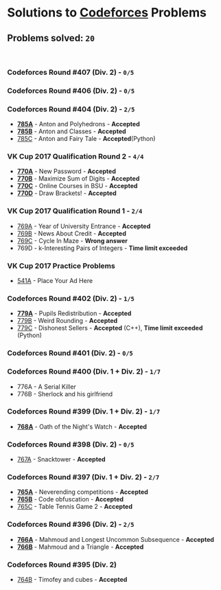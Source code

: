 # Solutions to [Codeforces](http://codeforces.com) Problems
## Problems solved: `20`

<br>

### Codeforces Round #407 (Div. 2) - `0/5`

### Codeforces Round #406 (Div. 2) - `0/5`

### Codeforces Round #404 (Div. 2) - `2/5`
- **[785A](https://github.com/k0syan/Codeforces/tree/master/785A)** - Anton and Polyhedrons - **Accepted**
- **[785B](https://github.com/k0syan/Codeforces/tree/master/785B)** - Anton and Classes - **Accepted**
- [785C](https://github.com/k0syan/Codeforces/tree/master/785C) - Anton and Fairy Tale - **Accepted**(Python)

### VK Cup 2017 Qualification Round 2 - `4/4`
- **[770A](https://github.com/k0syan/Codeforces/tree/master/VK-Cup%20Qualification%202)** - New Password - **Accepted**
- **[770B](https://github.com/k0syan/Codeforces/tree/master/VK-Cup%20Qualification%202)** - Maximize Sum of Digits - **Accepted**
- **[770C](https://github.com/k0syan/Codeforces/tree/master/VK-Cup%20Qualification%202)** - Online Courses in BSU - **Accepted**
- **[770D](https://github.com/k0syan/Codeforces/tree/master/VK-Cup%20Qualification%202)** - Draw Brackets! - **Accepted**

### VK Cup 2017 Qualification Round 1 - `2/4`
- [769A](https://github.com/k0syan/Codeforces/tree/master/VK-Cup%20Qualification%201) - Year of University Entrance - **Accepted**
- [769B](https://github.com/k0syan/Codeforces/tree/master/VK-Cup%20Qualification%201) - News About Credit - **Accepted**
- [769C](https://github.com/k0syan/Codeforces/tree/master/769C) - Cycle In Maze - **Wrong answer**
- 769D - k-Interesting Pairs of Integers - **Time limit exceeded**

### VK Cup 2017 Practice Problems
- [541A](https://github.com/k0syan/Codeforces/tree/master/779A) - Place Your Ad Here

### Codeforces Round #402 (Div. 2) - `1/5`
- **[779A](https://github.com/k0syan/Codeforces/tree/master/779A)** - Pupils Redistribution - **Accepted**
- [779B](https://github.com/k0syan/Codeforces/tree/master/779B) - Weird Rounding - **Accepted**
- [779C](https://github.com/k0syan/Codeforces/tree/master/779C) - Dishonest Sellers - **Accepted** (C++), **Time limit exceeded** (Python)

### Codeforces Round #401 (Div. 2) - `0/5`

### Codeforces Round #400 (Div. 1 + Div. 2) - `1/7`
- 776A - A Serial Killer
- 776B - Sherlock and his girlfriend

### Codeforces Round #399 (Div. 1 + Div. 2) - `1/7`
- **[768A](https://github.com/k0syan/Codeforces/tree/master/768A)** - Oath of the Night's Watch - **Accepted**

### Codeforces Round #398 (Div. 2) - `0/5`
- [767A](https://github.com/k0syan/Codeforces/tree/master/767A) - Snacktower - **Accepted**

### Codeforces Round #397 (Div. 1 + Div. 2) - `2/7`
- **[765A](https://github.com/k0syan/Codeforces/tree/master/765A)** - Neverending competitions - **Accepted**
- **[765B](https://github.com/k0syan/Codeforces/tree/master/765B)** - Code obfuscation - **Accepted**
- [765C](https://github.com/k0syan/Codeforces/tree/master/765C) - Table Tennis Game 2 - **Accepted**

### Codeforces Round #396 (Div. 2) - `2/5`
- **[766A](https://github.com/k0syan/Codeforces/tree/master/766A)** - Mahmoud and Longest Uncommon Subsequence - **Accepted**
- **[766B](https://github.com/k0syan/Codeforces/tree/master/766B)** - Mahmoud and a Triangle - **Accepted**

### Codeforces Round #395 (Div. 2)
- [764B](https://github.com/k0syan/Codeforces/tree/master/764B) - Timofey and cubes - **Accepted**
